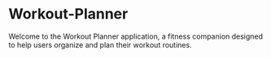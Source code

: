 # Workout-Planner
Welcome to the Workout Planner application, a fitness companion designed to help users organize and plan their workout routines.
